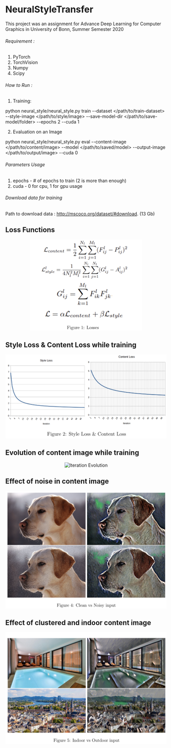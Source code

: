 # NeuralStyleTransfer
This project was an assignment for Advance Deep Learning for Computer Graphics in University of Bonn, Summer Semester 2020

###### Requirement :
1. PyTorch
2. TorchVision
3. Numpy
4. Scipy

###### How to Run :
1. Training:

python neural_style/neural_style.py train --dataset </path/to/train-dataset> --style-image </path/to/style/image> --save-model-dir </path/to/save-model/folder> --epochs 2 --cuda 1

2. Evaluation on an Image

python neural_style/neural_style.py eval --content-image </path/to/content/image> --model </path/to/saved/model> --output-image </path/to/output/image> --cuda 0

###### Parameters Usage
1. epochs - # of epochs to train (2 is more than enough)
2. cuda - 0 for cpu, 1 for gpu usage 

###### Download data for training
Path to download data :  http://mscoco.org/dataset/#download. (13 Gb)

## Loss Functions
<p align="center">
  <img src="images/res/1.png" width="350" title="Loss Functions">
</p>

## Style Loss & Content Loss while training
<p align="center">
  <img src="images/res/2.png" width="600" title="Training Loss">
</p>

## Evolution of content image while training
<p align="center">
  <img src="images/res/3.png" width="600" title="Iteration Evolution">
</p>

## Effect of noise in content image
<p align="center">
  <img src="images/res/4.png" width="600" title="Noise effect">
</p>

## Effect of clustered and indoor content image
<p align="center">
  <img src="images/res/5.png" width="600" title="Cluster effect">
</p>

